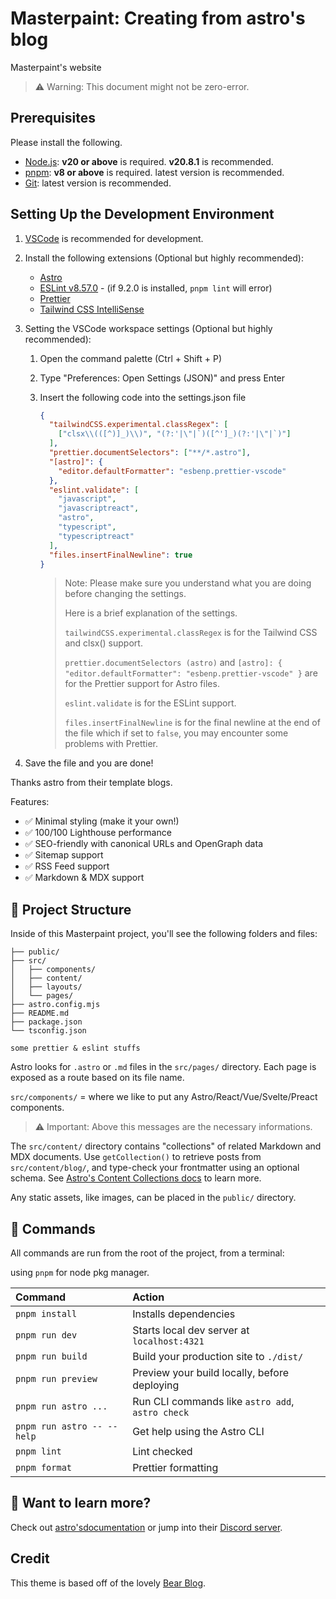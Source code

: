 # Masterpaint: Creating from astro's blog

Masterpaint's website

> ⚠️ Warning: This document might not be zero-error.

## Prerequisites

Please install the following.

- [Node.js](https://nodejs.org/en/): **v20 or above** is required. **v20.8.1** is recommended.
- [pnpm](https://pnpm.io/): **v8 or above** is required. latest version is recommended.
- [Git](https://git-scm.com/): latest version is recommended.

## Setting Up the Development Environment

1.  [VSCode](https://code.visualstudio.com/) is recommended for development.
1.  Install the following extensions (Optional but highly recommended):
    - [Astro](https://marketplace.visualstudio.com/items?itemName=astro.astro)
    - [ESLint v8.57.0](https://marketplace.visualstudio.com/items?itemName=dbaeumer.vscode-eslint) - (if 9.2.0 is installed, `pnpm lint` will error)
    - [Prettier](https://marketplace.visualstudio.com/items?itemName=esbenp.prettier-vscode)
    - [Tailwind CSS IntelliSense](https://marketplace.visualstudio.com/items?itemName=bradlc.vscode-tailwindcss)
1.  Setting the VSCode workspace settings (Optional but highly recommended):

    1.  Open the command palette (Ctrl + Shift + P)
    1.  Type "Preferences: Open Settings (JSON)" and press Enter
    1.  Insert the following code into the settings.json file

        ```json
        {
          "tailwindCSS.experimental.classRegex": [
            ["clsx\\(([^)]_)\\)", "(?:'|\"|`)([^']_)(?:'|\"|`)"]
          ],
          "prettier.documentSelectors": ["**/*.astro"],
          "[astro]": {
            "editor.defaultFormatter": "esbenp.prettier-vscode"
          },
          "eslint.validate": [
            "javascript",
            "javascriptreact",
            "astro",
            "typescript",
            "typescriptreact"
          ],
          "files.insertFinalNewline": true
        }
        ```

        > Note: Please make sure you understand what you are doing before changing the settings.
        >
        > Here is a brief explanation of the settings.
        >
        > `tailwindCSS.experimental.classRegex` is for the Tailwind CSS and clsx() support.
        >
        > `prettier.documentSelectors (astro)`
        > and
        > `[astro]: { "editor.defaultFormatter": "esbenp.prettier-vscode" }`
        > are for the Prettier support for Astro files.
        >
        > `eslint.validate` is for the ESLint support.
        >
        > `files.insertFinalNewline` is for the final newline at the end of the file which if set to `false`, you may encounter some problems with Prettier.

1.  Save the file and you are done!

Thanks astro from their template blogs.

Features:

- ✅ Minimal styling (make it your own!)
- ✅ 100/100 Lighthouse performance
- ✅ SEO-friendly with canonical URLs and OpenGraph data
- ✅ Sitemap support
- ✅ RSS Feed support
- ✅ Markdown & MDX support

## 🚀 Project Structure

Inside of this Masterpaint project, you'll see the following folders and files:

```text
├── public/
├── src/
│   ├── components/
│   ├── content/
│   ├── layouts/
│   └── pages/
├── astro.config.mjs
├── README.md
├── package.json
└── tsconfig.json

some prettier & eslint stuffs
```

Astro looks for `.astro` or `.md` files in the `src/pages/` directory. Each page is exposed as a route based on its file name.

`src/components/` = where we like to put any Astro/React/Vue/Svelte/Preact components.

> ⚠️ Important: Above this messages are the necessary informations.

The `src/content/` directory contains "collections" of related Markdown and MDX documents. Use `getCollection()` to retrieve posts from `src/content/blog/`, and type-check your frontmatter using an optional schema. See [Astro's Content Collections docs](https://docs.astro.build/en/guides/content-collections/) to learn more.

Any static assets, like images, can be placed in the `public/` directory.

## 🧞 Commands

All commands are run from the root of the project, from a terminal:

using `pnpm` for node pkg manager.

| Command                    | Action                                           |
| :------------------------- | :----------------------------------------------- |
| `pnpm install`             | Installs dependencies                            |
| `pnpm run dev`             | Starts local dev server at `localhost:4321`      |
| `pnpm run build`           | Build your production site to `./dist/`          |
| `pnpm run preview`         | Preview your build locally, before deploying     |
| `pnpm run astro ...`       | Run CLI commands like `astro add`, `astro check` |
| `pnpm run astro -- --help` | Get help using the Astro CLI                     |
| `pnpm lint`                | Lint checked                                     |
| `pnpm format`              | Prettier formatting                              |

## 👀 Want to learn more?

Check out [astro'sdocumentation](https://docs.astro.build) or jump into their [Discord server](https://astro.build/chat).

## Credit

This theme is based off of the lovely [Bear Blog](https://github.com/HermanMartinus/bearblog/).
